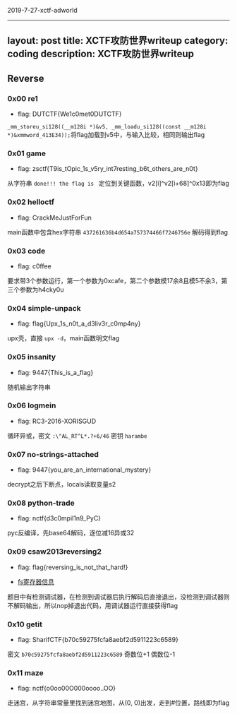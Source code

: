 2019-7-27-xctf-adworld

---
layout: post
title: XCTF攻防世界writeup
category: coding
description: XCTF攻防世界writeup
---

## Reverse

### 0x00 re1

- flag: DUTCTF{We1c0met0DUTCTF}

`_mm_storeu_si128((__m128i *)&v5, _mm_loadu_si128((const __m128i *)&xmmword_413E34));`将flag加载到v5中，与输入比较，相同则输出flag

### 0x01 game

- flag: zsctf{T9is_tOpic_1s_v5ry_int7resting_b6t_others_are_n0t}

从字符串 `done!!! the flag is ` 定位到关键函数，v2[i]^v2[i+68]^0x13即为flag

### 0x02 helloctf

- flag: CrackMeJustForFun

main函数中包含hex字符串 `437261636b4d654a757374466f7246756e` 解码得到flag

### 0x03 code

- flag: c0ffee

要求带3个参数运行，第一个参数为0xcafe，第二个参数模17余8且模5不余3，第三个参数为h4cky0u

### 0x04 simple-unpack

- flag: flag{Upx_1s_n0t_a_d3liv3r_c0mp4ny}

upx壳，直接 `upx -d`，main函数明文flag

### 0x05 insanity

- flag: 9447{This_is_a_flag}

随机输出字符串

### 0x06 logmein

- flag: RC3-2016-XORISGUD

循环异或，密文 `:\"AL_RT^L*.?+6/46` 密钥 `harambe`

### 0x07 no-strings-attached

- flag: 9447{you_are_an_international_mystery}

decrypt之后下断点，locals读取变量s2

### 0x08 python-trade

- flag: nctf{d3c0mpil1n9_PyC}

pyc反编译，先base64解码，逐位减16异或32

### 0x09 csaw2013reversing2

- flag: flag{reversing_is_not_that_hard!}

- [fs寄存器信息](https://en.wikipedia.org/wiki/Win32_Thread_Information_Block)

题目中有检测调试器，在检测到调试器后执行解码后直接退出，没检测到调试器则不解码输出，所以nop掉退出代码，用调试器运行直接获得flag

### 0x10 getit

- flag: SharifCTF{b70c59275fcfa8aebf2d5911223c6589}

密文 `b70c59275fcfa8aebf2d5911223c6589` 奇数位+1 偶数位-1

### 0x11 maze

- flag: nctf{o0oo00O000oooo..OO}

走迷宫，从字符串常量里找到迷宫地图，从(0, 0)出发，走到#位置，路线即为flag